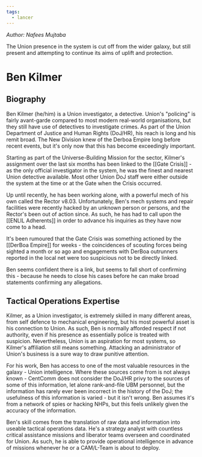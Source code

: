 ```yaml
---
tags:
  - lancer
---
```

_Author: Nafees Mujtaba_


The Union presence in the system is cut off from the wider galaxy, but still present and attempting to continue its aims of uplift and protection.

# Ben Kilmer

## Biography

Ben Kilmer (he/him) is a Union investigator, a detective. Union's "policing" is fairly avant-garde compared to most modern real-world organisations, but they still have use of detectives to investigate crimes. As part of the Union Department of Justice and Human Rights (DoJ/HR), his reach is long and his remit broad. The New Division knew of the Derboa Empire long before recent events, but it's only now that this has become exceedingly important.

Starting as part of the Universe-Building Mission for the sector, Kilmer's assignment over the last six months has been linked to the [[Gate Crisis]] - as the only official investigator in the system, he was the finest and nearest Union detective available. Most other Union DoJ staff were either outside the system at the time or at the Gate when the Crisis occurred.

Up until recently, he has been working alone, with a powerful mech of his own called the Rector v8.03. Unfortunately, Ben's mech systems and repair facilities were recently hacked by an unknown person or persons, and the Rector's been out of action since. As such, he has had to call upon the [[ENLIL Adherents]] in order to advance his inquiries as they have now come to a head.

It's been rumoured that the Gate Crisis was something actioned by the [[DerBoa Empire]] for weeks - the coincidences of scouting forces being sighted a month or so ago and engagements with DerBoa outrunners reported in the local net were too suspicious not to be directly linked.

Ben seems confident there is a link, but seems to fall short of confirming this - because he needs to close his cases before he can make broad statements confirming any allegations.

## Tactical Operations Expertise

Kilmer, as a Union investigator, is extremely skilled in many different areas, from self defence to mechanical engineering, but his most powerful asset is his connection to Union. As such, Ben is normally afforded respect if not authority, even if his presence as essentially police is treated with suspicion. Nevertheless, Union is an aspiration for most systems, so Kilmer's affiliation still means something. Attacking an administrator of Union's business is a sure way to draw punitive attention. 

For his work, Ben has access to one of the most valuable resources in the galaxy - Union intelligence. Where these sources come from is not always known - CentComm does not consider the DoJ/HR privy to the sources of some of this information, let alone rank-and-file UBM personnel, but the information has rarely ever been incorrect in the history of the DoJ; the usefulness of this information is varied - but it isn't wrong. Ben assumes it's from a network of spies or hacking NHPs, but this feels unlikely given the accuracy of the information.

Ben's skill comes from the translation of raw data and information into useable tactical operations data. He's a strategy analyst with countless critical assistance missions and liberator teams overseen and coordinated for Union. As such, he is able to provide operational intelligence in advance of missions whenever he or a CAM/L-Team is about to deploy.